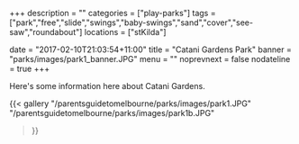 +++
description = ""
categories = ["play-parks"]
tags = ["park","free","slide","swings","baby-swings","sand","cover","see-saw","roundabout"]
locations = ["stKilda"]

date = "2017-02-10T21:03:54+11:00"
title = "Catani Gardens Park"
banner = "parks/images/park1_banner.JPG"
menu = ""
noprevnext = false
nodateline = true
+++

Here's some information here about Catani Gardens.

{{< gallery
    "/parentsguidetomelbourne/parks/images/park1.JPG"
    "/parentsguidetomelbourne/parks/images/park1b.JPG"
>}}
